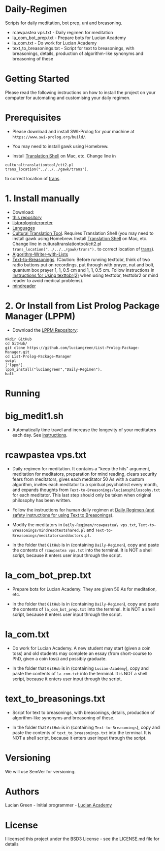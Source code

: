 # Daily-Regimen

Scripts for daily meditation, bot prep, uni and breasoning.

* rcawpastea vps.txt - Daily regimen for meditation
* la_com_bot_prep.txt - Prepare bots for Lucian Academy
* la_com.txt - Do work for Lucian Academy
* text_to_breasonings.txt - Script for text to breasonings, with breasonings, details, production of algorithm-like synonyms and breasoning of these

# Getting Started

Please read the following instructions on how to install the project on your computer for automating and customising your daily regimen.

# Prerequisites

* Please download and install SWI-Prolog for your machine at `https://www.swi-prolog.org/build/`.

* You may need to install gawk using Homebrew.

* Install <a href="https://github.com/soimort/translate-shell">Translation Shell</a> on Mac, etc.
Change line in
```
culturaltranslationtool/ctt2.pl
trans_location("../../../gawk/trans").
```
to correct location of <a href="https://github.com/soimort/translate-shell">trans</a>.

# 1. Install manually

* Download:
* <a href="https://github.com/luciangreen/Daily-Regimen">this repository</a>
* <a href="https://github.com/luciangreen/listprologinterpreter">listprologinterpreter</a>
* <a href="https://github.com/luciangreen/Languages">Languages</a>
* <a href="https://github.com/luciangreen/culturaltranslationtool">Cultural Translation Tool</a>. Requires Translation Shell (you may need to install gawk using Homebrew. Install <a href="https://github.com/soimort/translate-shell">Translation Shell</a> on Mac, etc.
Change line in culturaltranslationtool/ctt2.pl
`trans_location("../../../gawk/trans").` to correct location of <a href="https://github.com/soimort/translate-shell">trans</a>).
* <a href="https://github.com/luciangreen/Algorithm-Writer-with-Lists">Algorithm-Writer-with-Lists</a>
* <a href="https://github.com/luciangreen/Text-to-Breasonings">Text-to-Breasonings</a>.  (Caution: Before running texttobr, think of two radio buttons put on recordings, put through with prayer, nut and bolt, quantum box prayer 1, 1, 0.5 cm and 1, 1, 0.5 cm.  Follow instructions in <a href="https://github.com/luciangreen/Text-to-Breasonings/blob/master/Instructions_for_Using_texttobr(2).pl.txt">Instructions for Using texttobr(2)</a> when using texttobr, texttobr2 or mind reader to avoid medical problems).
* <a href="https://github.com/luciangreen/mindreader">mindreader</a>

# 2. Or Install from List Prolog Package Manager (LPPM)

* Download the <a href="https://github.com/luciangreen/List-Prolog-Package-Manager">LPPM Repository</a>:

```
mkdir GitHub
cd GitHub/
git clone https://github.com/luciangreen/List-Prolog-Package-Manager.git
cd List-Prolog-Package-Manager
swipl
['lppm'].
lppm_install("luciangreen","Daily-Regimen").
halt
```

# Running

# big_medit1.sh

* Automatically time travel and increase the longevity of your meditators each day. See <a href="https://github.com/luciangreen/Time_Machine/blob/main/big_medit1.md">instructions</a>.

# rcawpastea vps.txt

* Daily regimen for meditation.  It contains a "keep the hits" argument, meditation for meditators, preparation for mind reading, clears security fears from meditators, gives each meditator 50 As with a custom algorithm, invites each meditator to a spiritual psychiatrist every month, and expands thoughts from `Text-to-Breasonings/luciansphilosophy.txt` for each meditator.  This last step should only be taken when original philosophy has been written.

* Follow the instructions for human daily regimen at <a href="https://github.com/luciangreen/Text-to-Breasonings/blob/master/Instructions_for_Using_texttobr(2).pl.txt">Daily Regimen (and safety instructions for using Text to Breasonings)</a>.
* Modify the meditators in `Daily-Regimen/rcawpastea\ vps.txt`, `Text-to-Breasonings/mindreadtestshared.pl` and `Text-to-Breasonings/meditatorsanddoctors.pl`.
* In the folder that `GitHub` is in (containing `Daily-Regimen`), copy and paste the contents of `rcawpastea vps.txt` into the terminal.  It is NOT a shell script, because it enters user input through the script.



# la_com_bot_prep.txt

* Prepare bots for Lucian Academy.  They are given 50 As for meditation, etc.

* In the folder that `GitHub` is in (containing `Daily-Regimen`), copy and paste the contents of `la_com_bot_prep.txt` into the terminal.  It is NOT a shell script, because it enters user input through the script.


# la_com.txt

* Do work for Lucian Academy.  A new student may start (given a coin toss) and old students may complete an essay (from short-course to PhD, given a coin toss) and possibly graduate.

* In the folder that `GitHub` is in (containing `Lucian-Academy`), copy and paste the contents of `la_com.txt` into the terminal.  It is NOT a shell script, because it enters user input through the script.



# text_to_breasonings.txt

* Script for text to breasonings, with breasonings, details, production of algorithm-like synonyms and breasoning of these.

* In the folder that `GitHub` is in (containing `Text-to-Breasonings`), copy and paste the contents of `text_to_breasonings.txt` into the terminal.  It is NOT a shell script, because it enters user input through the script.


# Versioning

We will use SemVer for versioning.

# Authors

Lucian Green - Initial programmer - <a href="https://www.lucianacademy.com/">Lucian Academy</a>

# License

I licensed this project under the BSD3 License - see the LICENSE.md file for details
